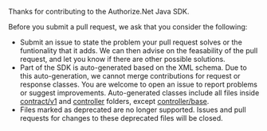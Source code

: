 Thanks for contributing to the Authorize.Net Java SDK.

Before you submit a pull request, we ask that you consider the following:

- Submit an issue to state the problem your pull request solves or the funtionality that it adds. We can then advise on the feasability of the pull request, and let you know if there are other possible solutions.
- Part of the SDK is auto-generated based on the XML schema. Due to this auto-generation, we cannot merge contributions for request or response classes. You are welcome to open an issue to report problems or suggest improvements. Auto-generated classes include all files inside [contract/v1](https://github.com/AuthorizeNet/sdk-java/tree/master/src/main/java/net/authorize/api/contract/v1)  and [controller](https://github.com/AuthorizeNet/sdk-java/tree/master/src/main/java/net/authorize/api/controller) folders, except [controller/base](https://github.com/AuthorizeNet/sdk-java/tree/master/src/main/java/net/authorize/api/controller/base).
- Files marked as deprecated are no longer supported. Issues and pull requests for changes to these deprecated files will be closed.